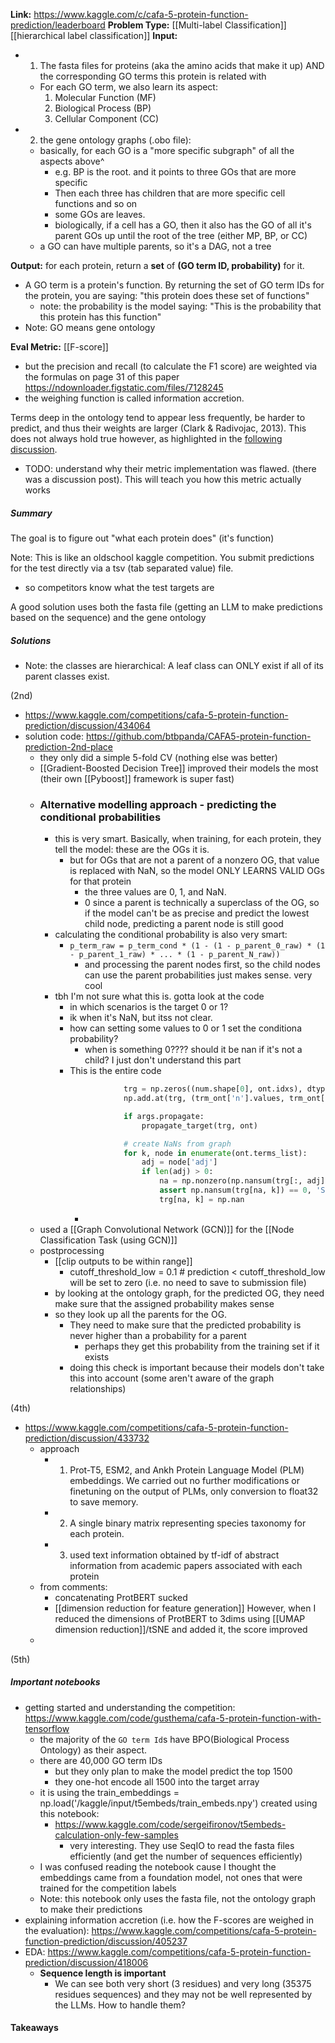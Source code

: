 **Link:** https://www.kaggle.com/c/cafa-5-protein-function-prediction/leaderboard
**Problem Type:** [[Multi-label Classification]] [[hierarchical label classification]]
**Input:**
- 1) The fasta files for proteins (aka the amino acids that make it up) AND the corresponding GO terms this protein is related with
	- For each GO term, we also learn its aspect:
		1. Molecular Function (MF)
		2. Biological Process (BP)
		3. Cellular Component (CC)
- 2) the gene ontology graphs (.obo file):
	- basically, for each GO is a "more specific subgraph" of all the aspects above^
		- e.g. BP is the root. and it points to three GOs that are more specific
		- Then each three has children that are more specific cell functions and so on
		- some GOs are leaves.
		- biologically, if a cell has a GO, then it also has the GO of all it's parent GOs up until the root of the tree (either MP, BP, or CC)
	- a GO can have multiple parents, so it's a DAG, not a tree


**Output:** for each protein, return a **set** of **(GO term ID, probability)** for it.
- A GO term is a protein's function. By returning the set of GO term IDs for the protein, you are saying: "this protein does these set of functions"
	- note: the probability is the model saying: "This is the probability that this protein has this function"
- Note: GO means gene ontology

**Eval Metric:** [[F-score]]
- but the precision and recall (to calculate the F1 score) are weighted via the formulas on page 31 of this paper https://ndownloader.figstatic.com/files/7128245
- the weighing function is called information accretion.

Terms deep in the ontology tend to appear less frequently, be harder to predict, and thus their weights are larger (Clark & Radivojac, 2013). This does not always hold true however, as highlighted in the [following discussion](https://www.kaggle.com/competitions/cafa-5-protein-function-prediction/discussion/405237).

- TODO: understand why their metric implementation was flawed. (there was a discussion post). This will teach you how this metric actually works
##### Summary
The goal is to figure out "what each protein does" (it's function)


Note: This is like an oldschool kaggle competition. You submit predictions for the test directly via a tsv (tab separated value) file.
- so competitors know what the test targets are

A good solution uses both the fasta file (getting an LLM to make predictions based on the sequence) and the gene ontology
##### Solutions

- Note: the classes are hierarchical: A leaf class can ONLY exist if all of its parent classes exist.

(2nd)
- https://www.kaggle.com/competitions/cafa-5-protein-function-prediction/discussion/434064
- solution code: https://github.com/btbpanda/CAFA5-protein-function-prediction-2nd-place
	- they only did a simple 5-fold CV (nothing else was better)
	- [[Gradient-Boosted Decision Tree]] improved their models the most (their own [[Pyboost]] framework is super fast)
	- ### Alternative modelling approach - predicting the conditional probabilities
		- this is very smart. Basically, when training, for each protein, they tell the model: these are the OGs it is.
			- but for OGs that are not a parent of a nonzero OG, that value is replaced with NaN, so the model ONLY LEARNS VALID OGs for that protein
				- the three values are 0, 1, and NaN.
				- 0 since a parent is technically a superclass of the OG, so if the model can't be as precise and predict the lowest child node, predicting a parent node is still good
		- calculating the conditional probability is also very smart:
			- `p_term_raw = p_term_cond * (1 - (1 - p_parent_0_raw) * (1 - p_parent_1_raw) * ... * (1 - p_parent_N_raw))`
				- and processing the parent nodes first, so the child nodes can use the parent probabilities just makes sense. very cool
		- tbh I'm not sure what this is. gotta look at the code
			- in which scenarios is the target 0 or 1?
			- ik when it's NaN, but itss not clear.
			- how can setting some values to 0 or 1 set the conditiona probability?
				- when is something 0???? should it be nan if it's not a child? I just don't understand this part
			- This is the entire code
				```python
							trg = np.zeros((num.shape[0], ont.idxs), dtype=np.float32)
							np.add.at(trg, (trm_ont['n'].values, trm_ont['id'].values), 1)
				
							if args.propagate:
								propagate_target(trg, ont)
				
							# create NaNs from graph
							for k, node in enumerate(ont.terms_list):
								adj = node['adj']
								if len(adj) > 0:
									na = np.nonzero(np.nansum(trg[:, adj], axis=1) == 0)[0]
									assert np.nansum(trg[na, k]) == 0, 'Should be empty'
									trg[na, k] = np.nan
				```
				- 
	- used a [[Graph Convolutional Network (GCN)]] for the [[Node Classification Task (using GCN)]]
	- postprocessing
		- [[clip outputs to be within range]]
			- cutoff_threshold_low = 0.1  # prediction < cutoff_threshold_low will be set to zero (i.e. no need to save to submission file)
		- by looking at the ontology graph, for the predicted OG, they need make sure that the assigned probability makes sense
		- so they look up all the parents for the OG.
			- They need to make sure that the predicted probability is never higher than a probability for a parent
				- perhaps they get this probability from the training set if it exists
			- doing this check is important because their models don't take this into account (some aren't aware of the graph relationships)

(4th)
- https://www.kaggle.com/competitions/cafa-5-protein-function-prediction/discussion/433732
	- approach
		- 1) Prot-T5, ESM2, and Ankh Protein Language Model (PLM) embeddings. We carried out no further modifications or finetuning on the output of PLMs, only conversion to float32 to save memory.
		- 2) A single binary matrix representing species taxonomy for each protein.
		- 3) used text information obtained by tf-idf of abstract information from academic papers associated with each protein
	- from comments:
		- concatenating ProtBERT sucked
		- [[dimension reduction for feature generation]] However, when I reduced the dimensions of ProtBERT to 3dims using [[UMAP dimension reduction]]/tSNE and added it, the score improved
	- 

(5th)
##### Important notebooks
- getting started and understanding the competition: https://www.kaggle.com/code/gusthema/cafa-5-protein-function-with-tensorflow
	- the majority of the `GO term Id`s have BPO(Biological Process Ontology) as their aspect.
	- there are 40,000 GO term IDs
		- but they only plan to make the model predict the top 1500
		- they one-hot encode all 1500 into the target array
	- it is using the train_embeddings = np.load('/kaggle/input/t5embeds/train_embeds.npy') created using this notebook:
		- https://www.kaggle.com/code/sergeifironov/t5embeds-calculation-only-few-samples
			- very interesting. They use SeqIO to read the fasta files efficiently (and get the number of sequences efficiently)
	- I was confused reading the notebook cause I thought the embeddings came from a foundation model, not ones that were trained for the competition labels
	- Note: this notebook only uses the fasta file, not the ontology graph to make their predictions
- explaining information accretion (i.e. how the F-scores are weighed in the evaluation): https://www.kaggle.com/competitions/cafa-5-protein-function-prediction/discussion/405237
- EDA: https://www.kaggle.com/competitions/cafa-5-protein-function-prediction/discussion/418006
	- **Sequence length is important**
		- We can see both very short (3 residues) and very long (35375 residues sequences) and they may not be well represented by the LLMs. How to handle them?
#### Takeaways


